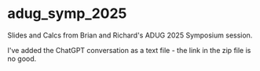 # adug_symp_2025
Slides and Calcs from Brian and Richard's ADUG 2025 Symposium session.

I've added the ChatGPT conversation as a text file - the link in the zip file is no good.
